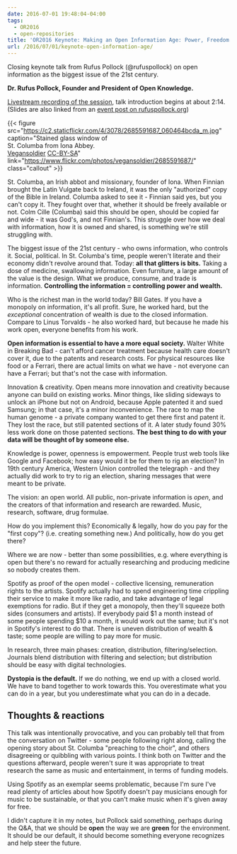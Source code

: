 ```yaml
---
date: 2016-07-01 19:48:04-04:00
tags:
  - OR2016
  - open-repositories
title: 'OR2016 Keynote: Making an Open Information Age: Power, Freedom and Inequality in an Age of Bits'
url: /2016/07/01/keynote-open-information-age/
---
```




Closing keynote talk from Rufus Pollock (@rufuspollock) on open information as the biggest issue of the 21st century.

**Dr. Rufus Pollock, Founder and President of Open Knowledge.**

[Livestream recording of the session](http://mediasite.charteredaccountants.ie/mediasite/Viewer/?peid=2e31d10b55424ce88be7818140d59d031d&authTicket=c47dae266b3842b0a92dc1349ad94497), talk introduction begins at about 2:14. (Slides are also linked from an [event post on rufuspollock.org](http://rufuspollock.org/2016/06/09/in-dublin-to-talk-at-open-repositories-2016-and-more/))

{{< figure src="https://c2.staticflickr.com/4/3078/2685591687_060464bcda_m.jpg" caption="Stained glass window of <br/>St. Columba from Iona Abbey. <br/> [Vegansoldier](https://www.flickr.com/photos/vegansoldier/) [CC-BY-SA](https://creativecommons.org/licenses/by-sa/2.0/)" link="https://www.flickr.com/photos/vegansoldier/2685591687/" class="callout" >}}

St. Columba, an Irish abbot and missionary, founder of Iona.  When Finnian brought the Latin Vulgate back to Ireland, it was the only "authorized" copy of the Bible in Ireland.  Columba asked to see it - Finnian said yes, but you can't copy it.  They fought over that, whether it should be freely available or not.  Colm Cille (Columba) said this should be open, should be copied far and wide - it was God's, and not Finnian's.  This struggle over how we deal with information, how it is owned and shared, is something we're still struggling with.

The biggest issue of the 21st century - who owns information, who controls it.  Social, political.  In St. Columba's time, people weren't literate and their economy didn't revolve around that.  Today: **all that glitters is bits.**  Taking a dose of medicine, swallowing information.  Even furniture, a large amount of the value is the design.  What we produce, consume, and trade is information.  **Controlling the information = controlling power and wealth.**

Who is the richest man in the world today?  Bill Gates.  If you have a monopoly on information, it's all profit.  Sure, he worked hard, but the *exceptional* concentration of wealth is due to the closed information.  Compare to Linus Torvalds - he also worked hard, but because he made his work open, everyone benefits from his work.

**Open information is essential to have a more equal society.**  Walter White in Breaking Bad - can't afford cancer treatment because health care doesn't cover it, due to the patents and research costs.  For physical resources like food or a Ferrari, there are actual limits on what we have - not everyone can have a Ferrari; but that's not the case with information.

Innovation & creativity.  Open means more innovation and creativity because anyone can build on existing works.  Minor things, like sliding sideways to unlock an iPhone but not on Android, because Apple patented it and sued Samsung; in that case, it's a minor inconvenience.  The race to map the human genome - a private company wanted to get there first and patent it.  They lost the race, but still patented sections of it.  A later study found 30% less work done on those patented sections.  **The best thing to do with your data will be thought of by someone else.**

Knowledge is power, openness is empowerment.  People trust web tools like Google and Facebook; how easy would it be for them to rig an election?  In 19th century America, Western Union controlled the telegraph - and they actually did work to try to rig an election, sharing messages that were meant to be private.

The vision:  an open world.  All public, non-private information is *open*, and the creators of that information and research are rewarded.  Music, research, software, drug formulae.

How do you implement this?  Economically & legally, how do you pay for the "first copy"? (i.e. creating something new.)  And politically, how do you get there?

Where we are now - better than some possibilities, e.g. where everything is open but there's no reward for actually researching and producing medicine so nobody creates them.

Spotify as proof of the open model - collective licensing, remuneration rights to the artists.  Spotify actually had to spend engineering time crippling their service to make it more like radio, and take advantage of legal exemptions for radio.  But if they get a monopoly, then they'll squeeze both sides (consumers and artists).  If everybody paid $1 a month instead of some people spending $10 a month, it would work out the same; but it's not in Spotify's interest to do that.  There is uneven distribution of wealth & taste; some people are willing to pay more for music.

In research, three main phases: creation, distribution, filtering/selection.  Journals blend distribution with filtering and selection; but distribution should be easy with digital technologies.

**Dystopia is the default.**  If we do nothing, we end up with a closed world.  We have to band together to work towards this.  You overestimate what you can do in a year, but you underestimate what you can do in a decade.

## Thoughts & reactions

This talk was intentionally provocative, and you can probably tell that from the conversation on Twitter - some people following right along, calling the opening story about St. Columba "preaching to the choir", and others disagreeing or quibbling with various points.  I think both on Twitter and the questions afterward, people weren't sure it was appropriate to treat research the same as music and entertainment, in terms of funding models.

Using Spotify as an exemplar seems problematic, because I'm sure I've read plenty of articles about how Spotify doesn't pay musicians enough for music to be sustainable, or that you can't make music when it's given away for free.

I didn't capture it in my notes, but Pollock said something, perhaps during the Q&A, that we should be **open** the way we are **green** for the environment.  It should be our default, it should become something everyone recognizes and help steer the future.
